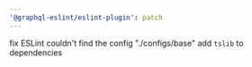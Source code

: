 ```yaml
---
'@graphql-eslint/eslint-plugin': patch
---
```


fix ESLint couldn't find the config "./configs/base"
add `tslib` to dependencies
